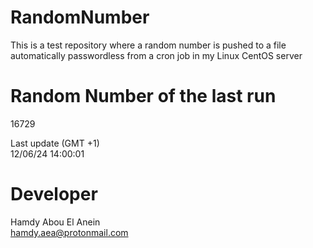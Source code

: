 # RandomNumber    
This is a test repository where a random number is pushed to a file automatically passwordless from a cron job in my Linux CentOS server    
# Random Number of the last run   
16729
      
Last update (GMT +1)    
12/06/24 14:00:01
# Developer    
Hamdy Abou El Anein   
hamdy.aea@protonmail.com
